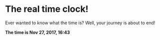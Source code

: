 # The real time clock!

Ever wanted to know what the time is? Well, your journey is about to end!

**The time is Nov 27, 2017, 16:43**